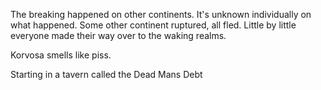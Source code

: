 The breaking happened on other continents. It's unknown individually on what happened. Some other continent ruptured, all fled. Little by little everyone made their way over to the waking realms.

Korvosa smells like piss. 

Starting in a tavern called the Dead Mans Debt
